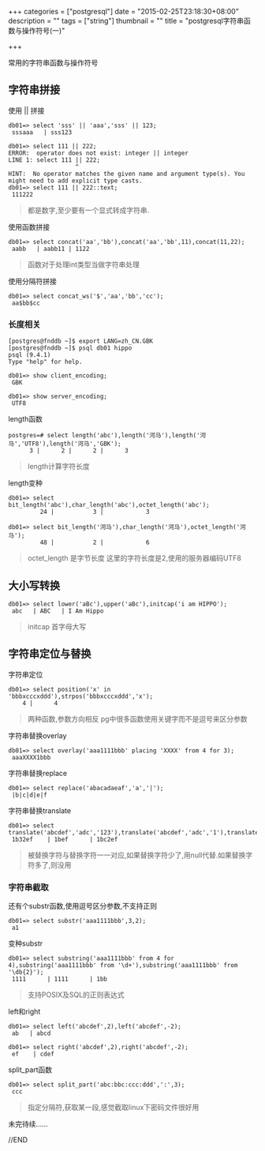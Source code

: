 +++
categories = ["postgresql"]
date = "2015-02-25T23:18:30+08:00"
description = ""
tags = ["string"]
thumbnail = ""
title = "postgresql字符串函数与操作符号(一)"

+++

常用的字符串函数与操作符号

<!--more-->

## 字符串拼接

使用 || 拼接

```
db01=> select 'sss' || 'aaa','sss' || 123;
 sssaaa   | sss123

db01=> select 111 || 222;
ERROR:  operator does not exist: integer || integer
LINE 1: select 111 || 222;
                   ^
HINT:  No operator matches the given name and argument type(s). You might need to add explicit type casts.
db01=> select 111 || 222::text;
 111222
```

> 都是数字,至少要有一个显式转成字符串.

使用函数拼接

```
db01=> select concat('aa','bb'),concat('aa','bb',11),concat(11,22);
 aabb   | aabb11 | 1122
```

> 函数对于处理int类型当做字符串处理

使用分隔符拼接
```
db01=> select concat_ws('$','aa','bb','cc');
 aa$bb$cc
```

### 长度相关 ###

```
[postgres@fnddb ~]$ export LANG=zh_CN.GBK
[postgres@fnddb ~]$ psql db01 hippo
psql (9.4.1)
Type "help" for help.

db01=> show client_encoding;
 GBK

db01=> show server_encoding;
 UTF8
```

length函数

```
postgres=# select length('abc'),length('河马'),length('河马','UTF8'),length('河马','GBK');
      3 |      2 |      2 |      3
```

> length计算字符长度

length变种

```
db01=> select bit_length('abc'),char_length('abc'),octet_length('abc');
         24 |           3 |            3

db01=> select bit_length('河马'),char_length('河马'),octet_length('河马');
         48 |           2 |            6
```

> octet_length 是字节长度
> 这里的字符长度是2,使用的服务器编码UTF8

## 大小写转换

```
db01=> select lower('aBc'),upper('aBc'),initcap('i am HIPPO');
 abc   | ABC   | I Am Hippo
```

> initcap 首字母大写

## 字符串定位与替换

字符串定位

```
db01=> select position('x' in 'bbbxcccxddd'),strpos('bbbxcccxddd','x');
    4 |      4
```

> 两种函数,参数方向相反
> pg中很多函数使用关键字而不是逗号来区分参数

字符串替换overlay

```
db01=> select overlay('aaa1111bbb' placing 'XXXX' from 4 for 3);
 aaaXXXX1bbb
```

字符串替换replace

```
db01=> select replace('abacadaeaf','a','|');
 |b|c|d|e|f
```

字符串替换translate

```
db01=> select translate('abcdef','adc','123'),translate('abcdef','adc','1'),translate('abcdef','ad','1234');
 1b32ef    | 1bef      | 1bc2ef
```

> 被替换字符与替换字符一一对应,如果替换字符少了,用null代替.如果替换字符多了,则没用

### 字符串截取

还有个substr函数,使用逗号区分参数,不支持正则

```
db01=> select substr('aaa1111bbb',3,2);
 a1
```

变种substr

```
db01=> select substring('aaa1111bbb' from 4 for 4),substring('aaa1111bbb' from '\d+'),substring('aaa1111bbb' from '\db{2}');
 1111      | 1111      | 1bb
```

> 支持POSIX及SQL的正则表达式

left和right

```
db01=> select left('abcdef',2),left('abcdef',-2);
 ab   | abcd

db01=> select right('abcdef',2),right('abcdef',-2);
 ef    | cdef
```

split_part函数

```
db01=> select split_part('abc:bbc:ccc:ddd',':',3);
 ccc
```

> 指定分隔符,获取某一段,感觉截取linux下密码文件很好用

未完待续......

//END


